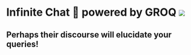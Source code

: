 # Infinite Chat 💬 powered by GROQ ![](https://imgs.search.brave.com/lGp7OlJoVQfLC2XdmYNJMLkORxwqvIpSdduZWQngvoQ/rs:fit:500:0:0/g:ce/aHR0cHM6Ly91cGxv/YWRzLXByb2R1Y3Rp/b24uaGlpdmVtYXJr/ZXRzLmNvbS9lZS9h/MmExNTBhOGFmNGZk/YmE2N2E4NmZkMmI3/MGZhZmMvZ3JvcS5w/bmc)

## Perhaps their discourse will elucidate your queries!
